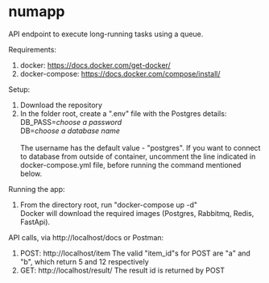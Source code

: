 # numapp
API endpoint to execute long-running tasks using a queue.

Requirements:
1. docker: https://docs.docker.com/get-docker/
2. docker-compose: https://docs.docker.com/compose/install/

Setup:
1. Download the repository
2. In the folder root, create a ".env" file with the Postgres details:</br>
DB_PASS=<i>choose a password</i><br>
DB=<i>choose a database name</i><br>
<br>The username has the default value - "postgres". If you want to connect to database from outside of container, uncomment the line indicated in docker-compose.yml file, before running the command mentioned below.


Running the app:
1. From the directory root, run "docker-compose up -d"<br>
Docker will download the required images (Postgres, Rabbitmq, Redis, FastApi).


API calls, via http://localhost/docs or Postman:
1. POST: http://localhost/item
   The valid "item_id"s for POST are "a" and "b", which return 5 and 12 respectively
2. GET: http://localhost/result/<result id>
   The result id is returned by POST

